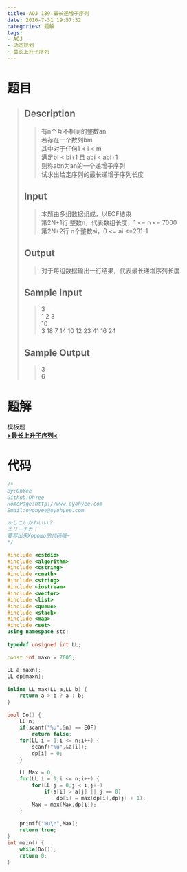 ```yaml
---
title: AOJ 189.最长递增子序列
date: 2016-7-31 19:57:32
categories: 题解
tags: 
- AOJ
- 动态规划
- 最长上升子序列
---
```

# 题目
> 
> ## Description  
>> 有n个互不相同的整数an  
>> 若存在一个数列bm  
>> 其中对于任何1 < i < m  
>> 满足bi < bi+1 且 abi < abi+1  
>> 则称abn为an的一个递增子序列  
>> 试求出给定序列的最长递增子序列长度  
>>   
>> <!--more-->  
> 
> ## Input  
>> 本题由多组数据组成，以EOF结束  
>> 第2N+1行    整数n，代表数组长度，1 <= n <= 7000  
>> 第2N+2行    n个整数ai，0 <= ai <=231-1  
>>   
> 
> ## Output  
>> 对于每组数据输出一行结果，代表最长递增序列长度  
>>   
> 
> ## Sample Input  
>> 3  
>> 1 2 3  
>> 10  
>> 3 18 7 14 10 12 23 41 16 24  
>>   
> 
> ## Sample Output  
>> 3  
>> 6  

# 题解
模板题  
[**>最长上升子序列<**](/post/Algorithm/LIS.html)

# 代码

```cpp 最长递增子序列 https://github.com/OhYee/ACM.github.io/blob/master\AOJ\189.最长递增子序列.cpp 代码备份
/*
By:OhYee
Github:OhYee
HomePage:http://www.oyohyee.com
Email:oyohyee@oyohyee.com
 
かしこいかわいい？
エリーチカ！
要写出来Хорошо的代码哦~
*/
 
#include <cstdio>
#include <algorithm>
#include <cstring>
#include <cmath>
#include <string>
#include <iostream>
#include <vector>
#include <list>
#include <queue>
#include <stack>
#include <map>
#include <set>
using namespace std;
 
typedef unsigned int LL;
 
const int maxn = 7005;
 
LL a[maxn];
LL dp[maxn];
 
inline LL max(LL a,LL b) {
    return a > b ? a : b;
}
 
bool Do() {
    LL n;
    if(scanf("%u",&n) == EOF)
        return false;
    for(LL i = 1;i <= n;i++) {
        scanf("%u",&a[i]);
        dp[i] = 0;
    }
 
    LL Max = 0;
    for(LL i = 1;i <= n;i++) {
        for(LL j = 0;j < i;j++)
            if(a[i] > a[j] || j == 0)
                dp[i] = max(dp[i],dp[j] + 1);
        Max = max(Max,dp[i]);
    }
 
    printf("%u\n",Max);
    return true;
}
int main() {
    while(Do());
    return 0;
}
```